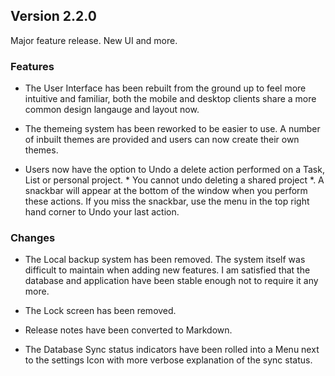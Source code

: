 Version 2.2.0
-------------

Major feature release. New UI and more.

### Features ####
- The User Interface has been rebuilt from the ground up to feel more intuitive and familiar, both the mobile and desktop clients share a more common design langauge and layout now.


- The themeing system has been reworked to be easier to use. A number of inbuilt themes are provided and users can now create their own themes.


- Users now have the option to Undo a delete action performed on a Task, List or personal project. * You cannot undo deleting a shared project *. A snackbar will appear at the bottom of the window when you perform these actions. If you miss the snackbar, use the menu in the top right hand corner to Undo your last action.


### Changes ###
- The Local backup system has been removed. The system itself was difficult to maintain when adding new features. I am satisfied that the database and application have been stable enough not to require it any more. 

- The Lock screen has been removed.

- Release notes have been converted to Markdown.

- The Database Sync status indicators have been rolled into a Menu next to the settings Icon with more verbose explanation of the sync status.